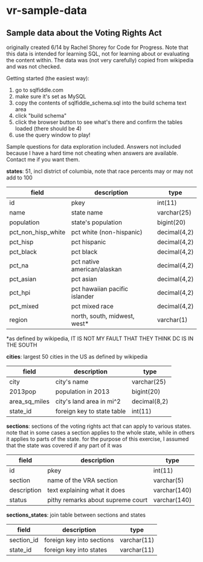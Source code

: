 vr-sample-data
==============

Sample data about the Voting Rights Act
----------------------------------------

originally created 6/14 by Rachel Shorey for Code for Progress. Note that this data is intended for learning SQL, not for learning about or evaluating the content within. The data was (not very carefully) copied from wikipedia and was not checked.

Getting started (the easiest way): 

1) go to sqlfiddle.com
2) make sure it's set as MySQL
3) copy the contents of sqlfiddle_schema.sql into the build schema text area
4) click "build schema"
5) click the browser button to see what's there and confirm the tables loaded (there should be 4)
6) use the query window to play!

Sample questions for data exploration included. Answers not included because I have a hard time not cheating when answers are available. Contact me if you want them.



**states**: 51, incl district of columbia, note that race percents may or may not add to 100


|field                      | description                     | type |
|---------------------------|---------------------------------|----------------|
| id                        | pkey                            | int(11)|
| name                      | state name                      | varchar(25)|
| population                | state's population              | bigint(20) |
| pct_non_hisp_white     | pct white (non-hispanic)        | decimal(4,2) |
| pct_hisp                 | pct hispanic                    | decimal(4,2) |
| pct_black                | pct black                       |decimal(4,2) |
| pct_na                   | pct native american/alaskan     |decimal(4,2) |
| pct_asian                | pct asian                       |decimal(4,2) |
| pct_hpi                  | pct hawaiian pacific islander   |decimal(4,2) |
| pct_mixed                | pct mixed race                  |decimal(4,2) |
| region                    | north, south, midwest, west*    |varchar(1)|



*as defined by wikipedia, IT IS NOT MY FAULT THAT THEY THINK DC IS IN THE SOUTH



**cities**: largest 50 cities in the US as defined by wikipedia


field|description|type
-----|-----------|----
city|city's name| varchar(25)
2013pop| population in 2013 | bigint(20)
area_sq_miles | city's land area in mi^2| decimal(8,2)
state_id | foreign key to state table | int(11)



**sections**: sections of the voting rights act that can apply to various states. note that in some cases a section applies to the whole state, while in others it applies to parts of the state. for the purpose of this exercise, I assumed that the state was covered if any part of it was


field|description|type
-----|-----------|----
id | pkey | int(11)
section | name of the VRA section | varchar(5)
description | text explaining what it does | varchar(140)
status | pithy remarks about supreme court | varchar(140)



**sections_states**: join table between sections and states


field|description|type
-----|-----------|----
section_id | foreign key into sections | varchar(11)
state_id | foreign key into states | varchar(11)

